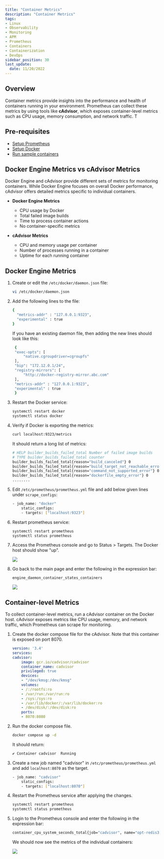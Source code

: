 ```yaml
---
title: "Container Metrics"
description: "Container Metrics"
tags: 
- Linux
- Observability
- Monitoring 
- APM
- Prometheus
- Containers
- Containerization
- DevOps
sidebar_position: 30
last_update:
  date: 11/20/2022
---
```



## Overview 

Container metrics provide insights into the performance and health of containers running in your environment. Prometheus can collect these metrics by using tools like **cAdvisor**, which exposes container-level metrics such as CPU usage, memory consumption, and network traffic. T

## Pre-requisites  

- [Setup Prometheus](/docs/018-Observability/010-Prometheus-and-Grafana/020-Installation.md)
- [Setup Docker](https://docs.docker.com/engine/install/)
- [Run sample containers](https://docs.docker.com/reference/cli/docker/container/run/#examples)

## Docker Engine Metrics vs cAdvisor Metrics 

Docker Engine and cAdvisor provide different sets of metrics for monitoring containers. While Docker Engine focuses on overall Docker performance, cAdvisor offers detailed metrics specific to individual containers.

- **Docker Engine Metrics**
    - CPU usage by Docker
    - Total failed image builds
    - Time to process container actions
    - No container-specific metrics

- **cAdvisor Metrics**
    - CPU and memory usage per container
    - Number of processes running in a container
    - Uptime for each running container

## Docker Engine Metrics

1. Create or edit the `/etc/docker/daemon.json` file:

   ```bash
   vi /etc/docker/daemon.json
   ```

2. Add the following lines to the file:

   ```bash
   {
     "metrics-addr" : "127.0.0.1:9323",
     "experimental" : true
   }
   ```

   If you have an existing daemon file, then adding the new lines should look like this:

   ```bash
    {
    "exec-opts": [
        "native.cgroupdriver=cgroupfs"
    ],
    "bip": "172.12.0.1/24",
    "registry-mirrors": [
        "http://docker-registry-mirror.abc.com"
    ],
    "metrics-addr" : "127.0.0.1:9323",
    "experimental" : true
    }
   ```

3. Restart the Docker service:

   ```bash
   systemctl restart docker
   systemctl status docker
   ```

4. Verify if Docker is exporting the metrics:

   ```bash
   curl localhost:9323/metrics
   ```

   It should return a long list of metrics:

    ```bash
    # HELP builder_builds_failed_total Number of failed image builds
    # TYPE builder_builds_failed_total counter
    builder_builds_failed_total{reason="build_canceled"} 0
    builder_builds_failed_total{reason="build_target_not_reachable_error"} 0
    builder_builds_failed_total{reason="command_not_supported_error"} 0
    builder_builds_failed_total{reason="dockerfile_empty_error"} 0
    ........
    ```

5. Edit `/etc/prometheus/prometheus.yml` file and add below given lines under `scrape_configs`:

    ```bash
    - job_name: "docker"
        static_configs:
        - targets: ["localhost:9323"] 
    ```

6. Restart prometheus service:

    ```bash
    systemctl restart prometheus 
    systemctl status prometheus 
    ```

7. Access the Prometheus console and go to Status > Targets. The Docker host should show "up".

    ![](/img/docs/12112024-observability-prometheus-docker-containers-up.png)

8. Go back to the main page and enter the following in the expression bar:

    ```bash
    engine_daemon_container_states_containers 
    ```

    ![](/img/docs/12112024-observability-prometheus-docker-containers-detailed.png)


## Container-level Metrics 

To collect container-level metrics, run a cAdvisor container on the Docker host. cAdvisor exposes metrics like CPU usage, memory, and network traffic, which Prometheus can scrape for monitoring.

1. Create the docker compose file for the cAdvisor. Note that this container is exposed on port 8070.

    ```yaml
    version: '3.4'
    services:
    cadvisor:
        image: gcr.io/cadvisor/cadvisor
        container_name: cadvisor
        privileged: true
        devices:
        - "/dev/kmsg:/dev/kmsg"
        volumes:
        - /:/rootfs:ro
        - /var/run:/var/run:ro
        - /sys:/sys:ro
        - /var/lib/docker/:/var/lib/docker:ro
        - /dev/disk/:/dev/disk:ro
        ports:
        - 8070:8080 
    ```

2. Run the docker compose file.

    ```bash
    docker compose up -d
    ```

    It should return:

    ```bash
    ✔ Container cadvisor  Running  
    ```

3. Create a new job named "cadvisor" in `/etc/prometheus/prometheus.yml` and add `localhost:8070` as the target. 

    ```bash
    - job_name: "cadvisor"
        static_configs:
        - targets: ["localhost:8070"] 
    ```

4. Restart the Prometheus service after applying the changes.

    ```bash
    systemctl restart prometheus 
    systemctl status prometheus 
    ```

5. Login to the Prometheus console and enter the following in the expression bar:

    ```bash
    container_cpu_system_seconds_total{job="cadvisor", name="opt-redis3-1"} 
    ```

    We should now see the metrics of the individual containers:

    ![](/img/docs/12112024-observability-prometheus-docker-containers-level-metrics.png)
